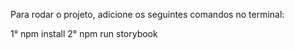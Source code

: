 Para rodar o projeto, adicione os seguintes comandos no terminal:

1° npm install
2° npm run storybook
